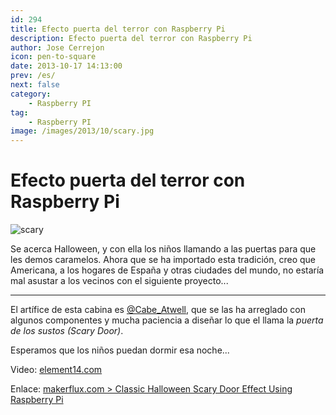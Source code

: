 ```yaml
---
id: 294
title: Efecto puerta del terror con Raspberry Pi
description: Efecto puerta del terror con Raspberry Pi
author: Jose Cerrejon
icon: pen-to-square
date: 2013-10-17 14:13:00
prev: /es/
next: false
category:
    - Raspberry PI
tag:
    - Raspberry PI
image: /images/2013/10/scary.jpg
---
```


# Efecto puerta del terror con Raspberry Pi

![scary](/images/2013/10/scary.jpg)

Se acerca Halloween, y con ella los niños llamando a las puertas para que les demos caramelos. Ahora que se ha importado esta tradición, creo que Americana, a los hogares de España y otras ciudades del mundo, no estaría mal asustar a los vecinos con el siguiente proyecto...

---

El artífice de esta cabina es [@Cabe_Atwell](https://twitter.com/Cabe_Atwell), que se las ha arreglado con algunos componentes y mucha paciencia a diseñar lo que el llama la _puerta de los sustos (Scary Door)_.

Esperamos que los niños puedan dormir esa noche...

Video: [element14.com](https://www.element14.com/community/videos/9819)

Enlace: [makerflux.com > Classic Halloween Scary Door Effect Using Raspberry Pi](https://makerflux.com/projects/classic-halloween-scary-door-effect-using-raspberry-pi)
